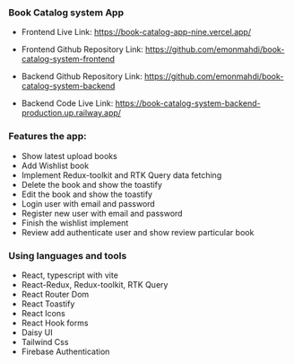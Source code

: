 ### Book Catalog system App

- Frontend Live Link: https://book-catalog-app-nine.vercel.app/

- Frontend Github Repository Link: https://github.com/emonmahdi/book-catalog-system-frontend

- Backend Github Repository Link: https://github.com/emonmahdi/book-catalog-system-backend

- Backend Code Live Link: https://book-catalog-system-backend-production.up.railway.app/

### Features the app:

- Show latest upload books
- Add Wishlist book
- Implement Redux-toolkit and RTK Query data fetching
- Delete the book and show the toastify
- Edit the book and show the toastify
- Login user with email and password
- Register new user with email and password
- Finish the wishlist implement
- Review add authenticate user and show review particular book

### Using languages and tools

- React, typescript with vite
- React-Redux, Redux-toolkit, RTK Query
- React Router Dom
- React Toastify
- React Icons
- React Hook forms
- Daisy UI
- Tailwind Css
- Firebase Authentication

